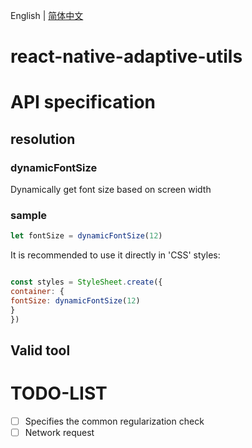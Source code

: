 English | [简体中文](./README_CN.md)

# react-native-adaptive-utils

# API specification
## resolution
### dynamicFontSize
Dynamically get font size based on screen width
### sample
```javascript
let fontSize = dynamicFontSize(12)
```
It is recommended to use it directly in 'CSS' styles:
```javascript

const styles = StyleSheet.create({
container: {
fontSize: dynamicFontSize(12)
}
})
```

## Valid tool

# TODO-LIST
- [ ] Specifies the common regularization check
- [ ] Network request

